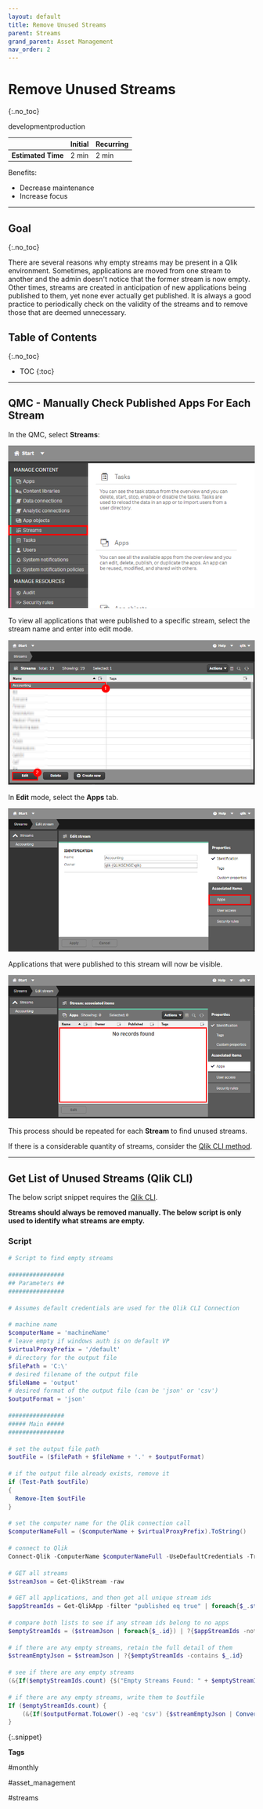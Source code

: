```yaml
---
layout: default
title: Remove Unused Streams
parent: Streams
grand_parent: Asset Management
nav_order: 2
---
```


# Remove Unused Streams <i class="fas fa-file-code fa-xs" title="API | Script Optional"></i>
{:.no_toc}

<span class="label dev">development</span><span class="label prod">production</span>

|                                  		                    | Initial   | Recurring  |
|-----------------------------------------------------------|-----------|------------|
| <i class="far fa-clock fa-sm"></i> **Estimated Time**     | 2 min     | 2 min      |

Benefits:

  - Decrease maintenance
  - Increase focus
  
-------------------------

## Goal
{:.no_toc}

There are several reasons why empty streams may be present in a Qlik environment. Sometimes, applications are moved from one stream to another and the admin doesn't notice that the former stream is now empty. Other times, streams are created in anticipation of new applications being published to them, yet none ever actually get published. It is always a good practice to periodically check on the validity of the streams and to remove those that are deemed unnecessary.

## Table of Contents
{:.no_toc}

* TOC
{:toc}

-------------------------

## QMC - Manually Check Published Apps For Each Stream

In the QMC, select **Streams**:

[![remove_unused_stream_01.png](images/remove_unused_stream_01.png)](https://raw.githubusercontent.com/eapowertools/qs-admin-playbook/master/docs/asset_management/streams/images/remove_unused_stream_01.png)

To view all applications that were published to a specific stream, select the stream name and enter into edit mode.

[![remove_unused_stream_02.png](images/remove_unused_stream_02.png)](https://raw.githubusercontent.com/eapowertools/qs-admin-playbook/master/docs/asset_management/streams/images/remove_unused_stream_02.png)

In **Edit** mode, select the **Apps** tab.

[![remove_unused_stream_03.png](images/remove_unused_stream_03.png)](https://raw.githubusercontent.com/eapowertools/qs-admin-playbook/master/docs/asset_management/streams/images/remove_unused_stream_03.png)

Applications that were published to this stream will now be visible.

[![remove_unused_stream_04.png](images/remove_unused_stream_04.png)](https://raw.githubusercontent.com/eapowertools/qs-admin-playbook/master/docs/asset_management/streams/images/remove_unused_stream_04.png)

This process should be repeated for each **Stream** to find unused streams.

If there is a considerable quantity of streams, consider the [Qlik CLI method](#get-list-of-unused-streams-qlik-cli-).

-------------------------

## Get List of Unused Streams (Qlik CLI) <i class="fas fa-file-code fa-xs" title="API | Requires Script"></i>

The below script snippet requires the [Qlik CLI](../../tooling/qlik_cli.md).

**Streams should always be removed manually. The below script is only used to identify what streams are empty.**

### Script
```powershell
# Script to find empty streams

################
## Parameters ##
################

# Assumes default credentials are used for the Qlik CLI Connection

# machine name
$computerName = 'machineName'
# leave empty if windows auth is on default VP
$virtualProxyPrefix = '/default'
# directory for the output file
$filePath = 'C:\'
# desired filename of the output file
$fileName = 'output'
# desired format of the output file (can be 'json' or 'csv')
$outputFormat = 'json'

################
##### Main #####
################

# set the output file path
$outFile = ($filePath + $fileName + '.' + $outputFormat)

# if the output file already exists, remove it
if (Test-Path $outFile) 
{
  Remove-Item $outFile
}

# set the computer name for the Qlik connection call
$computerNameFull = ($computerName + $virtualProxyPrefix).ToString()

# connect to Qlik
Connect-Qlik -ComputerName $computerNameFull -UseDefaultCredentials -TrustAllCerts

# GET all streams
$streamJson = Get-QlikStream -raw

# GET all applications, and then get all unique stream ids
$appStreamIds = Get-QlikApp -filter "published eq true" | foreach{$_.stream.id} | Sort-Object | Get-Unique

# compare both lists to see if any stream ids belong to no apps
$emptyStreamIds = ($streamJson | foreach{$_.id}) | ?{$appStreamIds -notcontains $_}

# if there are any empty streams, retain the full detail of them
$streamEmptyJson = $streamJson | ?{$emptyStreamIds -contains $_.id}

# see if there are any empty streams
(&{If($emptyStreamIds.count) {$("Empty Streams Found: " + $emptyStreamIDs.count); $streamEmptyJson} Else {"No Empty Streams Found"}})

# if there are any empty streams, write them to $outfile
If ($emptyStreamIds.count) {
    (&{If($outputFormat.ToLower() -eq 'csv') {$streamEmptyJson | ConvertTo-Csv -NoTypeInformation | Set-Content $outFile} Else {$streamEmptyJson | ConvertTo-Json | Set-Content $outFile}})
}
```
{:.snippet}

**Tags**

#monthly

#asset_management

#streams

&nbsp;

